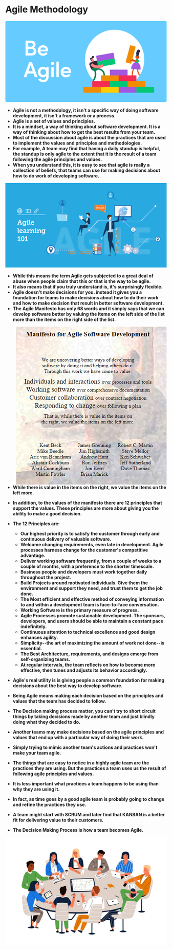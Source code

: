 <p align="justify">
<strong>

# Agile Methodology

![](https://github.com/amandewatnitrr/Agile/blob/master/img/Introduction-to-Agile.png)

- Agile is not a methodology, it isn't a specific way of doing software development, it isn't a framework or a process.
- Agile is a set of values and principles.
- It is a mindset, a way of thinking about software development. It is a way of thinking about how to get the best results from your team.
- Most of the discussion about agile is about the practices that are used to implement the values and principles and methodologies.
- For example, A team may find that having a daily standup is helpful, the standup is only agile to the extent that it is the result of a team following the agile principles and values.
- When you understand this, it is easy to see that agile is really a collection of beliefs, that teams can use for making decisions about how to do work of developing software.

![](https://github.com/amandewatnitrr/Agile/blob/master/img/agile-learning-basics.png)

- While this means the term Agile gets subjected to a great deal of abuse when people claim that this or that is the way to be agile.
- It also means that if you truly understand is, it's surprisingly flexible.
- Agile doesn't make decisions for you. instead it gives you a foundation for teams to make decisions about how to do their work and how to make decision that result in better software development.
- The Agile Manifesto has only 68 words and it simply says that we can develop software better by valuing the items on the left side of the list more than the items on the right side of the list.

<img align="right" src="https://github.com/amandewatnitrr/Agile/blob/master/img/agile-manifesto2.png">

- While there is value in the items on the right, we value the items on the left more.
- In addition, to the values of the manifesto there are 12 principles that support the values. These principles are more about giving you the ability to make a good decision.
- The 12 Principles are:
  - Our highest priority is to satisfy the customer through early and continuous delivery of valuable software.
  - Welcome changing requirements, even late in development. Agile processes harness change for the customer's competitive advantage.
  - Deliver working software frequently, from a couple of weeks to a couple of months, with a preference to the shorter timescale.
  - Business people and developers must work together daily throughout the project.
  - Build Projects around motivated individuals. Give them the environment and support they need, and trust them to get the job done.
  - The Most efficient and effective method of conveying information to and within a development team is face-to-face conversation.
  - Working Software is the primary measure of progress.
  - Agile Processes promote sustainable development. The sponsors, developers, and users should be able to maintain a constant pace indefinitely.
  - Continuous attention to technical excellence and good design enhances agility.
  - Simplicity--the art of maximizing the amount of work not done--is essential.
  - The Best Architecture, requirements, and designs emerge from self-organizing teams.
  - At regular intervals, the team reflects on how to become more effective, then tunes and adjusts its behavior accordingly.

- Agile's real utility is is giving people a common foundation for making decisions about the best way to develop software.
- Being Agile means making each decision based on the principles and values that the team has decided to follow.
- The Decision making process matter, you can't try to short circuit things by taking decisions made by another team and just blindly doing what they decided to do.
- Another teams may make decisions based on the agile principles and values that end up with a particular way of doing their work.
- Simply trying to mimic another team's actions and practices won't make your team agile.
- The things that are easy to notice in a highly agile team are the practices they are using. But the practices a team uses us the result of following agile principles and values.
- It is less important what practices a team happens to be using than why they are using it.
- In fact, as time goes by a good agile team is probably going to change and refine the practices they use.
- A team might start with SCRUM and later find that KANBAN is a better fit for delivering value to their customers.
- The Decision Making Process is how a team becomes Agile.

![](https://github.com/amandewatnitrr/Agile/blob/master/img/team.png)

</strong>
</p>